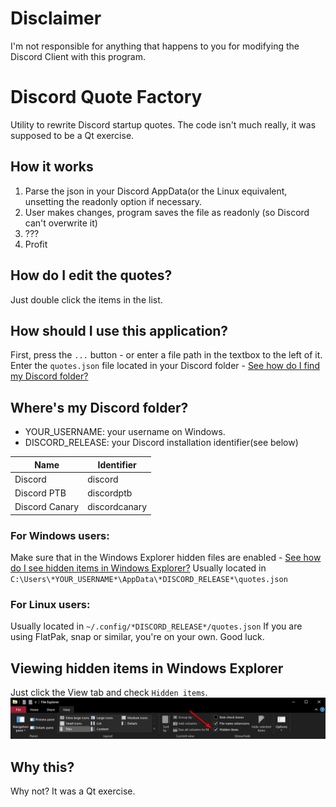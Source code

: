 # Disclaimer
I'm not responsible for anything that happens to you for modifying the Discord Client with this program.

# Discord Quote Factory

Utility to rewrite Discord startup quotes. The code isn't much really, it was supposed to be a Qt exercise.

## How it works
1. Parse the json in your Discord AppData(or the Linux equivalent, unsetting the readonly option if necessary.
2. User makes changes, program saves the file as readonly (so Discord can't overwrite it)
3. ???
4. Profit

## How do I edit the quotes?
Just double click the items in the list.

## How should I use this application?
First, press the `...` button - or enter a file path in the textbox to the left of it.
Enter the `quotes.json` file located in your Discord folder - [See how do I find my Discord folder?](#wheres-my-discord-folder)

## Where's my Discord folder?
- YOUR_USERNAME: your username on Windows.
- DISCORD_RELEASE: your Discord installation identifier(see below)

| Name    | Identifier |
| ---     | ---       |
| Discord | discord |
| Discord PTB | discordptb |
| Discord Canary | discordcanary |

### For Windows users:
Make sure that in the Windows Explorer hidden files are enabled - [See how do I see hidden items in Windows Explorer?](#viewing-hidden-items-in-windows-explorer)
Usually located in `C:\Users\*YOUR_USERNAME*\AppData\*DISCORD_RELEASE*\quotes.json`
### For Linux users:
Usually located in `~/.config/*DISCORD_RELEASE*/quotes.json`
If you are using FlatPak, snap or similar, you're on your own. Good luck.

## Viewing hidden items in Windows Explorer
Just click the View tab and check `Hidden items`.
![example](explorer_demo.png)

## Why this?
Why not? It was a Qt exercise.
